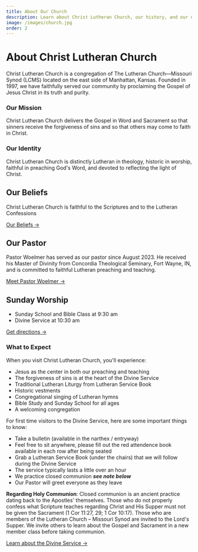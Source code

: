 ```yaml
---
title: About Our Church
description: Learn about Christ Lutheran Church, our history, and our mission in Manhattan, Kansas.
image: /images/church.jpg
order: 2
---
```


# About Christ Lutheran Church

Christ Lutheran Church is a congregation of The Lutheran Church—Missouri Synod (LCMS) located on the east side of Manhattan, Kansas. Founded in 1997, we have faithfully served our community by proclaiming the Gospel of Jesus Christ in its truth and purity. 

### Our Mission

Christ Lutheran Church delivers the Gospel in Word and Sacrament so that sinners receive the forgiveness of sins ​and so that others may come to faith in Christ.

### Our Identity

Christ Lutheran Church is distinctly Lutheran in theology, historic in worship, faithful in preaching God's Word, and devoted to reflecting the light of Christ.

## Our Beliefs

Christ Lutheran Church is faithful to the Scriptures and to the Lutheran Confessions

[Our Beliefs →](/beliefs)

## Our Pastor

Pastor Woelmer has served as our pastor since August 2023. He received his Master of Divinity from Concordia Theological Seminary, Fort Wayne, IN, and is committed to faithful Lutheran preaching and teaching.

[Meet Pastor Woelmer →](/our-pastor)

## Sunday Worship

- Sunday School and Bible Class at 9:30 am
- Divine Service at 10:30 am

[Get directions →](/contact)

### What to Expect

When you visit Christ Lutheran Church, you'll experience:

- Jesus as the center in both our preaching and teaching
- The forgiveness of sins is at the heart of the Divine Service
- Traditional Lutheran Liturgy from Lutheran Service Book
- Historic vestments
- Congregational singing of Lutheran hymns
- Bible Study and Sunday School for all ages
- A welcoming congregation

For first time visitors to the Divine Service, here are some important things to know:

- Take a bulletin (available in the narthex / entryway)
- Feel free to sit anywhere, please fill out the red attendence book available in each row after being seated
- Grab a Lutheran Service Book (under the chairs) that we will follow during the Divine Service
- The service typically lasts a little over an hour
- We practice closed communion ***see note below***
- Our Pastor will greet everyone as they leave

**Regarding Holy Communion**: Closed communion is an ancient practice dating back to the Apostles' themselves. Those who do not properly confess what Scripture teaches regarding Christ and His Supper must not be given the Sacrament (1 Cor 11:27, 29; 1 Cor 10:17). Those who are members of the Lutheran Church – Missouri Synod are invited to the Lord's Supper. We invite others to learn about the Gospel and Sacrament in a new member class before taking communion.

[Learn about the Divine Service →](/divine-service)